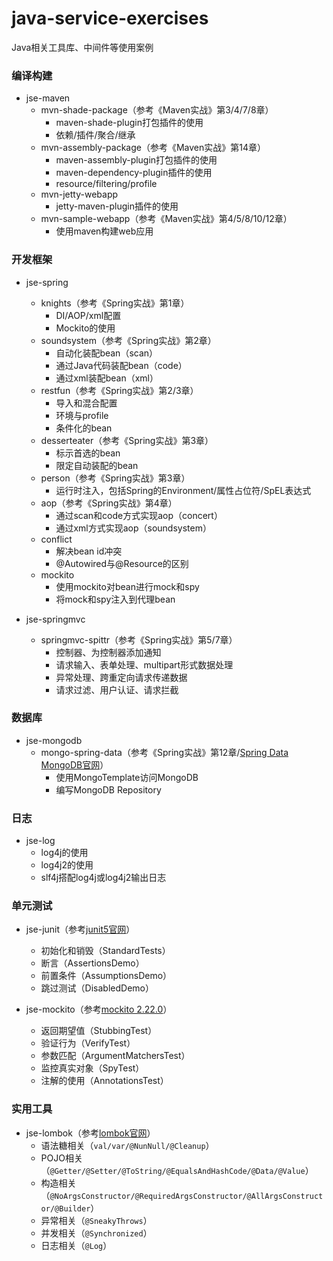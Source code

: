 # java-service-exercises

Java相关工具库、中间件等使用案例

### 编译构建

* jse-maven
  * mvn-shade-package（参考《Maven实战》第3/4/7/8章）
    * maven-shade-plugin打包插件的使用
    * 依赖/插件/聚合/继承
  * mvn-assembly-package（参考《Maven实战》第14章）
    * maven-assembly-plugin打包插件的使用
    * maven-dependency-plugin插件的使用
    * resource/filtering/profile
  * mvn-jetty-webapp
    * jetty-maven-plugin插件的使用
  * mvn-sample-webapp（参考《Maven实战》第4/5/8/10/12章）
    * 使用maven构建web应用
    
### 开发框架

* jse-spring
  * knights（参考《Spring实战》第1章）
    * DI/AOP/xml配置
    * Mockito的使用
  * soundsystem（参考《Spring实战》第2章）
    * 自动化装配bean（scan）
    * 通过Java代码装配bean（code）
    * 通过xml装配bean（xml）
  * restfun（参考《Spring实战》第2/3章）
    * 导入和混合配置
    * 环境与profile
    * 条件化的bean
  * desserteater（参考《Spring实战》第3章）
    * 标示首选的bean
    * 限定自动装配的bean
  * person（参考《Spring实战》第3章）
    * 运行时注入，包括Spring的Environment/属性占位符/SpEL表达式
  * aop（参考《Spring实战》第4章）
    * 通过scan和code方式实现aop（concert）
    * 通过xml方式实现aop（soundsystem）
  * conflict
    * 解决bean id冲突
    * @Autowired与@Resource的区别
  * mockito
    * 使用mockito对bean进行mock和spy
    * 将mock和spy注入到代理bean
      
* jse-springmvc
  * springmvc-spittr（参考《Spring实战》第5/7章）
    * 控制器、为控制器添加通知
    * 请求输入、表单处理、multipart形式数据处理
    * 异常处理、跨重定向请求传递数据
    * 请求过滤、用户认证、请求拦截
     
### 数据库

* jse-mongodb
  * mongo-spring-data（参考《Spring实战》第12章/[Spring Data MongoDB官网](http://spring.io/projects/spring-data-mongodb)）
    * 使用MongoTemplate访问MongoDB
    * 编写MongoDB Repository
        
### 日志

* jse-log
  * log4j的使用
  * log4j2的使用
  * slf4j搭配log4j或log4j2输出日志
  
### 单元测试

* jse-junit（参考[junit5官网](https://junit.org/junit5/docs/current/user-guide/#writing-tests)）
  * 初始化和销毁（StandardTests）
  * 断言（AssertionsDemo）
  * 前置条件（AssumptionsDemo）
  * 跳过测试（DisabledDemo）
  
* jse-mockito（参考[mockito 2.22.0](https://static.javadoc.io/org.mockito/mockito-core/2.22.0/org/mockito/Mockito.html)）
  * 返回期望值（StubbingTest）
  * 验证行为（VerifyTest）
  * 参数匹配（ArgumentMatchersTest）
  * 监控真实对象（SpyTest）
  * 注解的使用（AnnotationsTest）

### 实用工具

* jse-lombok（参考[lombok官网](https://www.projectlombok.org/features/all)）
  * 语法糖相关（`val/var/@NunNull/@Cleanup`）
  * POJO相关（`@Getter/@Setter/@ToString/@EqualsAndHashCode/@Data/@Value`）
  * 构造相关（`@NoArgsConstructor/@RequiredArgsConstructor/@AllArgsConstructor/@Builder`）
  * 异常相关（`@SneakyThrows`）
  * 并发相关（`@Synchronized`）
  * 日志相关（`@Log`）
